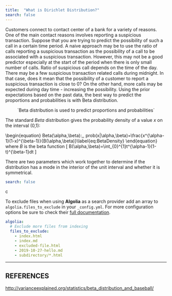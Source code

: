 ```yaml
---
title:  "What is Dirichlet Distribution?"
search: false
---
```


Customers connect to contact center of a bank for a variety of reasons. 
One of the main contact reasons involves reporting a suspicious transaction. 
Suppose that you are trying to predict the possibility of such a call in a 
certain time period. A naive approach may be to use the ratio of calls reporting 
a suspicious transaction as the possibility of a call to be associated with 
a suspicious transaction. However, this may not be a good predictor especially 
at the start of the period when there is only small number of calls. Ratio of 
suspicious call depends on the time of the day. There may be a few suspicious 
transaction related calls during midnight. In that case, does it mean that 
the possibility of a customer to report a suspicious transaction is close to 0?
On the other hand, more calls may be expected during day time - increasing the 
possibility. Using the prior expectations based on the past data, the best way 
to predict the proportions and probabilities is with Beta distribution. 

<p style="text-align: center;">
`Beta distribution is used to predict proportions and probabilities`
</p>
 
 
 The standard $Beta$ distribution gives the probability density of
a value $x$ on the interval (0,1):
 
\begin{equation}
Beta(\alpha,\beta):\,\, prob(x|\alpha,\beta)=\frac{x^{\alpha-1}(1-x)^{\beta-1}}{B(\alpha,\beta)}\label{eq:BetaDensity}
\end{equation}
where $B$ is the beta function
\[
B(\alpha,\beta)=\int_{0}^{1}t^{\alpha-1}(1-t)^{\beta-1}dt
\]


 There are two parameters which work together to determine
if the distribution has a mode in the interior of the unit interval
and whether it is symmetrical.







```yaml
search: false
```

c

To exclude files when using **Algolia** as a search provider add an array to
 `algolia.files_to_exclude` in your `_config.yml`. For more configuration options be sure to check their [full documentation](https://community.algolia.com/jekyll-algolia/options.html).

```yaml
algolia:
  # Exclude more files from indexing
  files_to_exclude:
    - index.html
    - index.md
    - excluded-file.html
    - 2019-10-27-hello.md
    - subdirectory/*.html
```
---
REFERENCES
---

http://varianceexplained.org/statistics/beta_distribution_and_baseball/